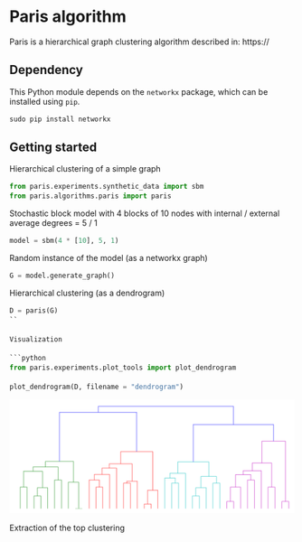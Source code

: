# Paris algorithm

Paris is a hierarchical graph clustering algorithm described in: 
https://

## Dependency

This Python module depends on the `networkx` package,
which can be installed using `pip`.

```python
sudo pip install networkx
```

## Getting started

Hierarchical clustering of a simple graph

```python
from paris.experiments.synthetic_data import sbm
from paris.algorithms.paris import paris
```

Stochastic block model with 4 blocks of 10 nodes with internal / external average degrees = 5 / 1

```python
model = sbm(4 * [10], 5, 1)
```

Random instance of the model (as a networkx graph)

```python
G = model.generate_graph()
```
Hierarchical clustering (as a dendrogram)

```python
D = paris(G)
``

Visualization

```python
from paris.experiments.plot_tools import plot_dendrogram

plot_dendrogram(D, filename = "dendrogram")
```

![Alt text](images/dendrogram.png)

Extraction of the top clustering

